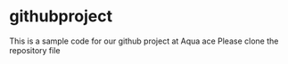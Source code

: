 # githubproject
This is a sample code for our github project at Aqua ace
Please clone the repository file

